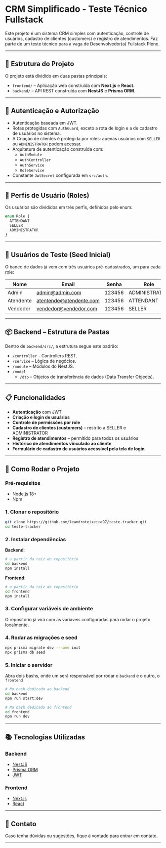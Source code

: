 
# CRM Simplificado - Teste Técnico Fullstack

Este projeto é um sistema CRM simples com autenticação, controle de usuários, cadastro de clientes (customers) e registro de atendimentos. Faz parte de um teste técnico para a vaga de Desenvolvedor(a) Fullstack Pleno.

---

## 🧱 Estrutura do Projeto

O projeto está dividido em duas pastas principais:

- `frontend/` – Aplicação web construída com **Next.js** e **React**.
- `backend/` – API REST construída com **NestJS** e **Prisma ORM**.

---

## 🔐 Autenticação e Autorização

- Autenticação baseada em JWT.
- Rotas protegidas com `AuthGuard`, exceto a rota de login e a de cadastro de usuários no sistema.
- A Criação de clientes é protegida por roles: apenas usuários com `SELLER` ou `ADMINISTRATOR` podem acessar.
- Arquitetura de autenticação construída com:
  - `AuthModule`
  - `AuthController`
  - `AuthService`
  - `RoleService`
- Constante `JwtSecret` configurada em `src/auth`.

---

## 👥 Perfis de Usuário (Roles)

Os usuários são divididos em três perfis, definidos pelo enum:

```ts
enum Role {
  ATTENDANT
  SELLER
  ADMINISTRATOR
}
```

---

## 👤 Usuários de Teste (Seed Inicial)

O banco de dados já vem com três usuários pré-cadastrados, um para cada role:

| Nome       | Email                        | Senha   | Role           |
|------------|------------------------------|---------|----------------|
| Admin      | admin@admin.com              | 123456  | ADMINISTRATOR  |
| Atendente  | atentende@atendente.com      | 123456  | ATTENDANT      |
| Vendedor   | vendedor@vendedor.com        | 123456  | SELLER         |

---

## 📦 Backend – Estrutura de Pastas

Dentro de `backend/src/`, a estrutura segue este padrão:

- `/controller` – Controllers REST.
- `/service` – Lógica de negócios.
- `/module` – Módulos do NestJS.
- `/model`
  - `/dto` – Objetos de transferência de dados (Data Transfer Objects).

---

## 📋 Funcionalidades

- **Autenticação** com JWT
- **Criação e login de usuários**
- **Controle de permissões por role**
- **Cadastro de clientes (customers)** – restrito a SELLER e ADMINISTRATOR
- **Registro de atendimentos** – permitido para todos os usuários
- **Histórico de atendimentos vinculado ao cliente**
- **Formulário de cadastro de usuários acessível pela tela de login**

---

## 🚀 Como Rodar o Projeto

### Pré-requisitos

- Node.js 18+
- Npm

### 1. Clonar o repositório

```bash
git clone https://github.com/leandroteixeira97/teste-tracker.git
cd teste-tracker
```

### 2. Instalar dependências

**Backend**:

```bash
# a partir da raiz do repositório
cd backend
npm install
```

**Frontend**:

```bash
# a partir da raiz do repositório
cd frontend
npm install
```

### 3. Configurar variáveis de ambiente

O repositório já virá com as variáveis configuradas para rodar o projeto localmente.

### 4. Rodar as migrações e seed

```bash
npx prisma migrate dev --name init
npx prisma db seed
```

### 5. Iniciar o servidor
Abra dois bashs, onde um será responsável por rodar o `backend` e o outro, o `frontend`

```bash
# No bash dedicado ao backend
cd backend
npm run start:dev
```

```bash
# No bash dedicado ao frontend
cd frontend
npm run dev
```

---

## 📚 Tecnologias Utilizadas

### Backend
- [NestJS](https://nestjs.com/)
- [Prisma ORM](https://www.prisma.io/)
- [JWT](https://jwt.io/)

### Frontend
- [Next.js](https://nextjs.org/)
- [React](https://reactjs.org/)

---

## 📩 Contato

Caso tenha dúvidas ou sugestões, fique à vontade para entrar em contato.

---
